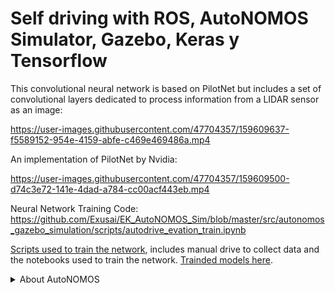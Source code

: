 # Self driving with ROS, AutoNOMOS Simulator, Gazebo, Keras y Tensorflow

This convolutional neural network is based on PilotNet but includes a set of convolutional layers dedicated to process information from a LIDAR sensor as an image:

https://user-images.githubusercontent.com/47704357/159609637-f5589152-954e-4159-abfe-c469e469486a.mp4

An implementation of PilotNet by Nvidia:

https://user-images.githubusercontent.com/47704357/159609500-d74c3e72-141e-4dad-a784-cc00acf443eb.mp4


Neural Network Training Code:
https://github.com/Exusai/EK_AutoNOMOS_Sim/blob/master/src/autonomos_gazebo_simulation/scripts/autodrive_evation_train.ipynb

[Scripts used to train the network](https://github.com/Exusai/EK_AutoNOMOS_Sim/tree/master/src/autonomos_gazebo_simulation/scripts), includes manual drive to collect data and the notebooks used to train the network. [Trainded models here](https://github.com/Exusai/EK_AutoNOMOS_Sim/tree/master/src/autonomos_gazebo_simulation/scripts/models).

<details>
  <summary>About AutoNOMOS</summary>
  <p>Stand alone repo for the AutoNOMOS Gazebo simulation. Please check the <a href="https://github.com/EagleKnights/Eagle_Knights-Wiki/wiki">wiki</a> for information on how to use the simulation. </p> 
  <p>
    The files are divided in two: <br>
    * Gazebo plugin: Files to interact with the gazebo model. <br>
    * Autonomos: files of the model, world and example launch files. <br>
  </p>
</details>

 
